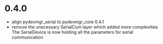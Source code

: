 0.4.0
=====
- align pydevmgr_serial to pydevmgr_core 0.4.1
- remove the unecessary SerialCom layer which added more complexities 
    The SerialDevice is now holding all the parameters for serial communication



